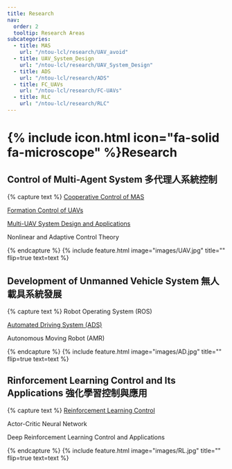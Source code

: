 ```yaml
---
title: Research
nav:
  order: 2
  tooltip: Research Areas
subcategories:
  - title: MAS
    url: "/ntou-lcl/research/UAV_avoid"
  - title: UAV_System_Design
    url: "/ntou-lcl/research/UAV_System_Design"
  - title: ADS
    url: "/ntou-lcl/research/ADS"
  - title: FC_UAVs
    url: "/ntou-lcl/research/FC-UAVs"
  - title: RLC
    url: "/ntou-lcl/research/RLC"
---
```


# {% include icon.html icon="fa-solid fa-microscope" %}Research

## Control of Multi-Agent System 多代理人系統控制

{% capture text %}
[Cooperative Control of MAS](/ntou-lcl/research/MAS)

[Formation Control of UAVs](/ntou-lcl/research/FC_UAVs)

[Multi-UAV System Design and Applications](/ntou-lcl/research/UAV_System_Design)

Nonlinear and Adaptive Control Theory

{% endcapture %}
{%
  include feature.html
  image="images/UAV.jpg"
  title=""
  flip=true
  text=text
%}


## Development of Unmanned Vehicle System 無人載具系統發展

{% capture text %}
Robot Operating System (ROS)  

[Automated Driving System (ADS)](/ntou-lcl/research/ADS)

Autonomous Moving Robot (AMR)

{% endcapture %}
{%
  include feature.html
  image="images/AD.jpg"
  title=""
  flip=true
  text=text
%}

## Rinforcement Learning Control and Its Applications 強化學習控制與應用

{% capture text %}
[Reinforcement Learning Control](/ntou-lcl/research/RLC)

Actor-Critic Neural Network  

Deep Reinforcement Learning Control and Applications

{% endcapture %}
{%
  include feature.html
  image="images/RL.jpg"
  title=""
  flip=true
  text=text
%}
